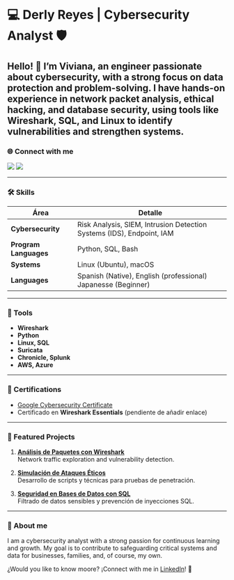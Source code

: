 # 💻 Derly Reyes | Cybersecurity Analyst 🛡️

Hello! 👋 I’m Viviana, an engineer passionate about cybersecurity, with a strong focus on data protection and problem-solving. I have hands-on experience in network packet analysis, ethical hacking, and database security, using tools like Wireshark, SQL, and Linux to identify vulnerabilities and strengthen systems.
---

### 🌐 Connect with me 
<a href="https://linkedin.com](https://www.linkedin.com/public-profile/settings?lipi=urn%3Ali%3Apage%3Ad_flagship3_profile_self_edit_contact-info%3BxZdIgItXTz6V5lIwm8%2B9eQ%3D%3D"><img src="https://img.shields.io/badge/-LinkedIn-0072b1?&style=for-the-badge&logo=linkedin&logoColor=white" /></a>
<a href="mailto:vivianareyescasttle@gmail.com">
  <img src="https://img.shields.io/badge/-Gmail-D14836?style=for-the-badge&logo=gmail&logoColor=white" />
</a>

---

### 🛠️ Skills
| Área               | Detalle                                  |
|--------------------|------------------------------------------|
| **Cybersecurity** | Risk Analysis, SIEM, Intrusion Detection Systems (IDS), Endpoint, IAM |
| **Program Languages**      | Python, SQL, Bash                       |
| **Systems**       | Linux (Ubuntu), macOS                  |
| **Languages**        | Spanish (Native), English (professional) Japanesse (Beginner) |

---

### 🔧 Tools
- **Wireshark**  
- **Python**  
- **Linux, SQL**  
- **Suricata**  
- **Chronicle, Splunk**
- **AWS, Azure**  

---

### 📜 Certifications
- [Google Cybersecurity Certificate](https://www.coursera.org/account/accomplishments/tu-certificado)  
- Certificado en **Wireshark Essentials** (pendiente de añadir enlace)  

---

### 📂 Featured Projects
1. **[Análisis de Paquetes con Wireshark](https://github.com/tu-usuario/wireshark-analysis)**  
   Network traffic exploration and vulnerability detection.   
   
2. **[Simulación de Ataques Éticos](https://github.com/tu-usuario/ethical-hacking-simulations)**  
   Desarrollo de scripts y técnicas para pruebas de penetración.  
   
3. **[Seguridad en Bases de Datos con SQL](https://github.com/tu-usuario/sql-security)**  
   Filtrado de datos sensibles y prevención de inyecciones SQL.  

---

### 🌟 About me
I am a cybersecurity analyst with a strong passion for continuous learning and growth. My goal is to contribute to safeguarding critical systems and data for businesses, families, and, of course, my own.

¿Would you like to know moore? ¡Connect with me in [LinkedIn](https://www.linkedin.com/in/tu-usuario/)! 🚀
